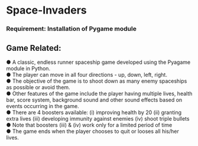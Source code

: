 # Space-Invaders
### Requirement: Installation of Pygame module 
## Game Related: 
● A classic, endless runner spaceship game developed using the Pyagame module in Python.  
●	The player can move in all four directions -  up, down, left, right.   
●	The objective of the game is to shoot down as many enemy spaceships as possible or avoid them.  
●	Other features of the game include the player having multiple lives, health bar, score system, background sound and other sound effects based on events occurring in the game.   
●	There are 4 boosters available: (i) improving health by 20 (ii) granting extra lives (iii) developing immunity against enemies (iv) shoot triple bullets    
● Note that boosters (iii) & (iv) work only for a limited period of time       
● The game ends when the player chooses to quit or looses all his/her lives.  


